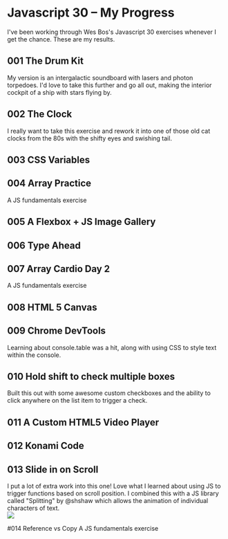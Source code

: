 
# Javascript 30 – My Progress
I've been working through Wes Bos's Javascript 30 exercises whenever I get the chance. These are my results.

## 001 The Drum Kit
My version is an intergalactic soundboard with lasers and photon torpedoes.
I'd love to take this further and go all out, making the interior cockpit of a ship with stars flying by.

## 002 The Clock
I really want to take this exercise and rework it into one of those old cat clocks from the 80s with the shifty eyes and swishing tail.

## 003 CSS Variables

## 004 Array Practice
A JS fundamentals exercise

## 005 A Flexbox + JS Image Gallery

## 006 Type Ahead

## 007 Array Cardio Day 2
A JS fundamentals exercise

## 008 HTML 5 Canvas

## 009 Chrome DevTools
Learning about console.table was a hit, along with using CSS to style text within the console.

## 010 Hold shift to check multiple boxes
Built this out with some awesome custom checkboxes and the ability to click anywhere on the list item to trigger a check.

## 011 A Custom HTML5 Video Player

## 012 Konami Code

## 013 Slide in on Scroll
I put a lot of extra work into this one! Love what I learned about using JS to trigger functions based on scroll position. I combined this with a JS library called "Splitting" by @shshaw which allows the animation of individual characters of text.  
![](013_my-slide-in-on-scroll.gif)  

#014 Reference vs Copy
A JS fundamentals exercise

